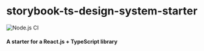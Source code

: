 # storybook-ts-design-system-starter
![Node.js CI](https://github.com/joseguerrerov/react-typescript-library-starter/workflows/Node.js%20CI/badge.svg)
#### A starter for a React.js + TypeScript library

